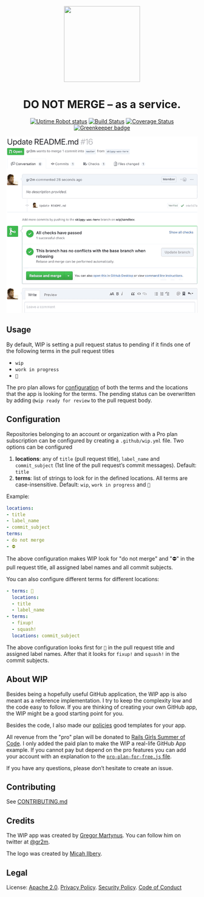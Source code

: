 <p align=center><a href="https://github.com/wip/app/tree/master/assets"><img src="assets/wip-logo.png" alt="" width="200" height="200"></a></p>

<h1 align="center">DO NOT MERGE – as a service.</h1>

<p align="center">
  <a href="https://stats.uptimerobot.com/Dq46zf6PY" rel="nofollow"><img src="https://img.shields.io/uptimerobot/status/m779429441-a6394a1f5546b634ac6b52f8.svg" alt="Uptime Robot status"></a>
  <a href="https://travis-ci.com/wip/app" rel="nofollow"><img alt="Build Status" src="https://travis-ci.com/wip/app.svg?branch=master"></a>
  <a href="https://coveralls.io/github/wip/app?branch=master" rel="nofollow"><img alt="Coverage Status" src="https://coveralls.io/repos/github/wip/app/badge.svg?branch=master"></a>
  <a href="https://greenkeeper.io/" rel="nofollow"><img src="https://badges.greenkeeper.io/wip/app.svg" alt="Greenkeeper badge"></a>
</p>

![WIP bot screencast](assets/wip.gif)

## Usage

By default, WIP is setting a pull request status to pending if it finds one of the following terms in the pull request titles

- `wip`
- `work in progress`
- `🚧`

The pro plan allows for [configuration](#configuration) of both the terms and the locations that the app is looking for the terms. The pending status can be overwritten by adding `@wip ready for review` to the pull request body.

## Configuration

Repositories belonging to an account or organization with a Pro plan subscription can be configured by creating a `.github/wip.yml` file. Two options can be configured

1. **locations**: any of `title` (pull request title), `label_name` and `commit_subject` (1st line of the pull request’s commit messages). Default: `title`
2. **terms**: list of strings to look for in the defined locations. All terms are case-insensitive. Default: `wip`, `work in progress` and `🚧`

Example:

```yaml
locations:
- title
- label_name
- commit_subject
terms:
- do not merge
- ⛔
```

The above configuration makes WIP look for "do not merge" and "⛔" in the pull request title, all assigned label names and all commit subjects.

You can also configure different terms for different locations:

```yaml
- terms: 🚧
  locations:
  - title
  - label_name
- terms:
  - fixup!
  - squash!
  locations: commit_subject
```

The above configuration looks first for `🚧` in the pull request title and assigned label names. After that it looks for `fixup!` and `squash!` in the commit subjects.

## About WIP

Besides being a hopefully useful GitHub application, the WIP app is also meant as a reference implementation. I try to keep the complexity low and the code easy to follow. If you are thinking of creating your own GitHub app, the WIP might be a good starting point for you.

Besides the code, I also made our [policies](https://github.com/wip/policies) good templates for your app.

All revenue from the "pro" plan will be donated to [Rails Girls Summer of Code](https://railsgirlssummerofcode.org/). I only added the paid plan to make the WIP a real-life GitHub App example. If you cannot pay but depend on the pro features you can add your account with an explanation to the [`pro-plan-for-free.js` file]([`pro-plan-for-free.js).

If you have any questions, please don’t hesitate to create an issue.

## Contributing

See [CONTRIBUTING.md](CONTRIBUTING.md)

## Credits

The WIP app was created by [Gregor Martynus](https://github.com/gr2m). You can follow him on twitter at [@gr2m](https://twitter.com/gr2m).

The logo was created by [Micah Ilbery](https://github.com/micahilbery).

## Legal

License: [Apache 2.0](LICENSE). [Privacy Policy](https://github.com/wip/policies/blob/master/PRIVACY.md). [Security Policy](https://github.com/wip/policies/blob/master/SECURITY.md). [Code of Conduct](CODE_OF_CONDUCT.md)
